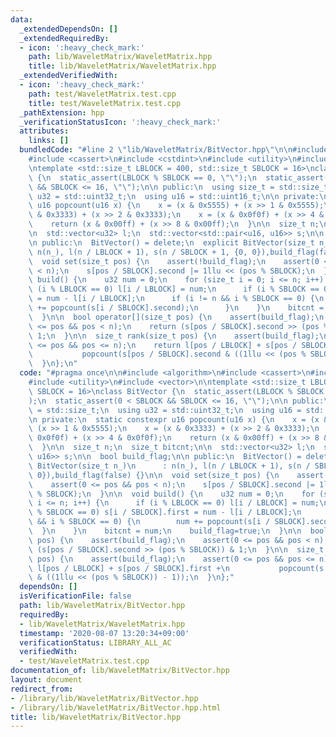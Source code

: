 ```yaml
---
data:
  _extendedDependsOn: []
  _extendedRequiredBy:
  - icon: ':heavy_check_mark:'
    path: lib/WaveletMatrix/WaveletMatrix.hpp
    title: lib/WaveletMatrix/WaveletMatrix.hpp
  _extendedVerifiedWith:
  - icon: ':heavy_check_mark:'
    path: test/WaveletMatrix.test.cpp
    title: test/WaveletMatrix.test.cpp
  _pathExtension: hpp
  _verificationStatusIcon: ':heavy_check_mark:'
  attributes:
    links: []
  bundledCode: "#line 2 \"lib/WaveletMatrix/BitVector.hpp\"\n\n#include <algorithm>\n\
    #include <cassert>\n#include <cstdint>\n#include <utility>\n#include <vector>\n\
    \ntemplate <std::size_t LBLOCK = 400, std::size_t SBLOCK = 16>\nclass BitVector\
    \ {\n  static_assert(LBLOCK % SBLOCK == 0, \"\");\n  static_assert(0 < SBLOCK\
    \ && SBLOCK <= 16, \"\");\n\n public:\n  using size_t = std::size_t;\n  using\
    \ u32 = std::uint32_t;\n  using u16 = std::uint16_t;\n\n private:\n  static constexpr\
    \ u16 popcount(u16 x) {\n    x = (x & 0x5555) + (x >> 1 & 0x5555);\n    x = (x\
    \ & 0x3333) + (x >> 2 & 0x3333);\n    x = (x & 0x0f0f) + (x >> 4 & 0x0f0f);\n\
    \    return (x & 0x00ff) + (x >> 8 & 0x00ff);\n  }\n\n  size_t n;\n  size_t bitcnt;\n\
    \n  std::vector<u32> l;\n  std::vector<std::pair<u16, u16>> s;\n\n  bool build_flag;\n\
    \n public:\n  BitVector() = delete;\n  explicit BitVector(size_t n_)\n      :\
    \ n(n_), l(n / LBLOCK + 1), s(n / SBLOCK + 1, {0, 0}),build_flag(false) {}\n\n\
    \  void set(size_t pos) {\n    assert(!build_flag);\n    assert(0 <= pos && pos\
    \ < n);\n    s[pos / SBLOCK].second |= 1llu << (pos % SBLOCK);\n  }\n\n  void\
    \ build() {\n    u32 num = 0;\n    for (size_t i = 0; i <= n; i++) {\n      if\
    \ (i % LBLOCK == 0) l[i / LBLOCK] = num;\n      if (i % SBLOCK == 0) s[i / SBLOCK].first\
    \ = num - l[i / LBLOCK];\n      if (i != n && i % SBLOCK == 0) {\n        num\
    \ += popcount(s[i / SBLOCK].second);\n      }\n    }\n    bitcnt = num;\n    build_flag=true;\n\
    \  }\n\n  bool operator[](size_t pos) {\n    assert(build_flag);\n    assert(0\
    \ <= pos && pos < n);\n    return (s[pos / SBLOCK].second >> (pos % SBLOCK)) &\
    \ 1;\n  }\n\n  size_t rank(size_t pos) {\n    assert(build_flag);\n    assert(0\
    \ <= pos && pos <= n);\n    return l[pos / LBLOCK] + s[pos / SBLOCK].first +\n\
    \           popcount(s[pos / SBLOCK].second & ((1llu << (pos % SBLOCK)) - 1));\n\
    \  }\n};\n"
  code: "#pragma once\n\n#include <algorithm>\n#include <cassert>\n#include <cstdint>\n\
    #include <utility>\n#include <vector>\n\ntemplate <std::size_t LBLOCK = 400, std::size_t\
    \ SBLOCK = 16>\nclass BitVector {\n  static_assert(LBLOCK % SBLOCK == 0, \"\"\
    );\n  static_assert(0 < SBLOCK && SBLOCK <= 16, \"\");\n\n public:\n  using size_t\
    \ = std::size_t;\n  using u32 = std::uint32_t;\n  using u16 = std::uint16_t;\n\
    \n private:\n  static constexpr u16 popcount(u16 x) {\n    x = (x & 0x5555) +\
    \ (x >> 1 & 0x5555);\n    x = (x & 0x3333) + (x >> 2 & 0x3333);\n    x = (x &\
    \ 0x0f0f) + (x >> 4 & 0x0f0f);\n    return (x & 0x00ff) + (x >> 8 & 0x00ff);\n\
    \  }\n\n  size_t n;\n  size_t bitcnt;\n\n  std::vector<u32> l;\n  std::vector<std::pair<u16,\
    \ u16>> s;\n\n  bool build_flag;\n\n public:\n  BitVector() = delete;\n  explicit\
    \ BitVector(size_t n_)\n      : n(n_), l(n / LBLOCK + 1), s(n / SBLOCK + 1, {0,\
    \ 0}),build_flag(false) {}\n\n  void set(size_t pos) {\n    assert(!build_flag);\n\
    \    assert(0 <= pos && pos < n);\n    s[pos / SBLOCK].second |= 1llu << (pos\
    \ % SBLOCK);\n  }\n\n  void build() {\n    u32 num = 0;\n    for (size_t i = 0;\
    \ i <= n; i++) {\n      if (i % LBLOCK == 0) l[i / LBLOCK] = num;\n      if (i\
    \ % SBLOCK == 0) s[i / SBLOCK].first = num - l[i / LBLOCK];\n      if (i != n\
    \ && i % SBLOCK == 0) {\n        num += popcount(s[i / SBLOCK].second);\n    \
    \  }\n    }\n    bitcnt = num;\n    build_flag=true;\n  }\n\n  bool operator[](size_t\
    \ pos) {\n    assert(build_flag);\n    assert(0 <= pos && pos < n);\n    return\
    \ (s[pos / SBLOCK].second >> (pos % SBLOCK)) & 1;\n  }\n\n  size_t rank(size_t\
    \ pos) {\n    assert(build_flag);\n    assert(0 <= pos && pos <= n);\n    return\
    \ l[pos / LBLOCK] + s[pos / SBLOCK].first +\n           popcount(s[pos / SBLOCK].second\
    \ & ((1llu << (pos % SBLOCK)) - 1));\n  }\n};"
  dependsOn: []
  isVerificationFile: false
  path: lib/WaveletMatrix/BitVector.hpp
  requiredBy:
  - lib/WaveletMatrix/WaveletMatrix.hpp
  timestamp: '2020-08-07 13:20:34+09:00'
  verificationStatus: LIBRARY_ALL_AC
  verifiedWith:
  - test/WaveletMatrix.test.cpp
documentation_of: lib/WaveletMatrix/BitVector.hpp
layout: document
redirect_from:
- /library/lib/WaveletMatrix/BitVector.hpp
- /library/lib/WaveletMatrix/BitVector.hpp.html
title: lib/WaveletMatrix/BitVector.hpp
---
```

